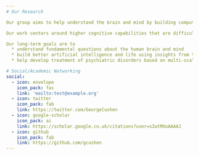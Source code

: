 ```yaml
---
# Our Research

Our group aims to help understand the brain and mind by building computational models. We focus on building artificial neural network models for cognition. Our research style is influenced by neural circuit models from neuroscience, deep neural networks from machine learning, and normative models from cognitive science.

Our work centers around higher cognitive capabilities that are difficult to study with hand-designed models. We focus on scientific questions and insights, with a lesser emphasis on the usual machine learning benchmarks. By combining bottom-up and top-down modeling approaches, we can better integrate knowledge of the brain from different levels, e.g. molecular, cellular, circuit, system, and behavior.

Our long-term goals are to
  * understand fundamental questions about the human brain and mind
  * build better artificial intelligence and life using insights from the brain
  * help develop treatment of psychiatric disorders based on multi-scale understanding of the brain

# Social/Academic Networking
social:
  - icon: envelope
    icon_pack: fas
    link: 'mailto:test@example.org'
  - icon: twitter
    icon_pack: fab
    link: https://twitter.com/GeorgeCushen
  - icon: google-scholar
    icon_pack: ai
    link: https://scholar.google.co.uk/citations?user=sIwtMXoAAAAJ
  - icon: github
    icon_pack: fab
    link: https://github.com/gcushen
---
```


